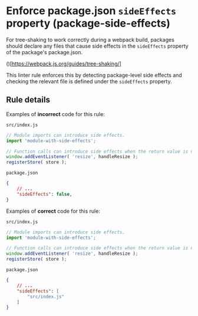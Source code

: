 # Enforce package.json `sideEffects` property (package-side-effects)

For tree-shaking to work correctly during a webpack build, packages should declare any files that cause side effects in the `sideEffects` property of the package's package.json.

()[https://webpack.js.org/guides/tree-shaking/]

This linter rule enforces this by detecting package-level side effects and checking the relevant file is defined under the `sideEffects` property.

## Rule details

Examples of **incorrect** code for this rule:

`src/index.js`
```js
// Module imports can introduce side effects.
import 'module-with-side-effects';

// Function calls can introduce side effects when the return value is not used.
window.addEventListener( 'resize', handleResize );
registerStore( store );
```

`package.json`
```json
{
	// ...
	"sideEffects": false,
}
```


Examples of **correct** code for this rule:

`src/index.js`
```js
// Module imports can introduce side effects.
import 'module-with-side-effects';

// Function calls can introduce side effects when the return value is not used.
window.addEventListener( 'resize', handleResize );
registerStore( store );
```

`package.json`
```json
{
	// ...
	"sideEffects": [
		"src/index.js"
	]
}
```


